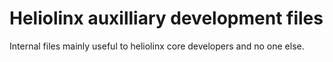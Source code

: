 # Heliolinx auxilliary development files

Internal files mainly useful to heliolinx core developers and no one else.
